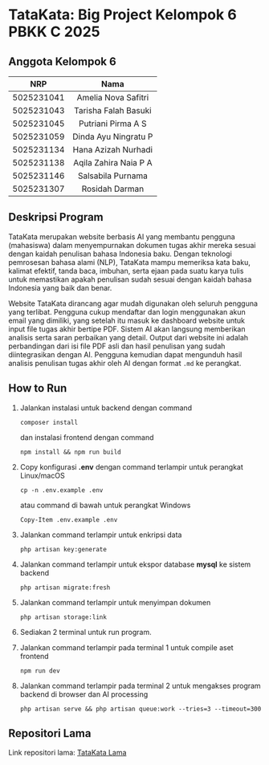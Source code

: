 # TataKata: Big Project Kelompok 6 PBKK C 2025

## Anggota Kelompok 6
|    NRP     |      Nama      |
| :--------: | :------------: |
| 5025231041 | Amelia Nova Safitri |
| 5025231043 | Tarisha Falah Basuki |
| 5025231045 | Putriani Pirma A S |
| 5025231059 | Dinda Ayu Ningratu P |
| 5025231134 | Hana Azizah Nurhadi |
| 5025231138 | Aqila Zahira Naia P A |
| 5025231146 | Salsabila Purnama |
| 5025231307 | Rosidah Darman |

## Deskripsi Program

TataKata merupakan website berbasis AI yang membantu pengguna (mahasiswa) dalam menyempurnakan dokumen tugas akhir mereka sesuai dengan kaidah penulisan bahasa Indonesia baku. Dengan teknologi pemrosesan bahasa alami (NLP), TataKata mampu memeriksa kata baku, kalimat efektif, tanda baca, imbuhan, serta ejaan pada suatu karya tulis untuk memastikan apakah penulisan sudah sesuai dengan kaidah bahasa Indonesia yang baik dan benar.

Website TataKata dirancang agar mudah digunakan oleh seluruh pengguna yang terlibat. Pengguna cukup mendaftar dan login menggunakan akun email yang dimiliki, yang setelah itu masuk ke dashboard website untuk input file tugas akhir bertipe PDF. Sistem AI akan langsung memberikan analisis serta saran perbaikan yang detail. Output dari website ini adalah perbandingan dari isi file PDF asli dan hasil penulisan yang sudah diintegrasikan dengan AI. Pengguna kemudian dapat mengunduh hasil analisis penulisan tugas akhir oleh AI dengan format `.md` ke perangkat.

## How to Run
1. Jalankan instalasi untuk backend dengan command
   ```
   composer install
   ```
   dan instalasi frontend dengan command
   ```
   npm install && npm run build
   ```
   
2. Copy konfigurasi **.env** dengan command terlampir untuk perangkat Linux/macOS
   ```
   cp -n .env.example .env
   ```
   atau command di bawah untuk perangkat Windows
   ```
   Copy-Item .env.example .env
   ```

3. Jalankan command terlampir untuk enkripsi data
   ```
   php artisan key:generate
   ```

4. Jalankan command terlampir untuk ekspor database **mysql** ke sistem backend
   ```
   php artisan migrate:fresh
   ```
   
5. Jalankan command terlampir untuk menyimpan dokumen
   ```
   php artisan storage:link
   ```
   
6. Sediakan 2 terminal untuk run program.
   
7. Jalankan command terlampir pada terminal 1 untuk compile aset frontend
   ```
   npm run dev
   ```
   
8. Jalankan command terlampir pada terminal 2 untuk mengakses program backend di browser dan AI processing
   ```
   php artisan serve && php artisan queue:work --tries=3 --timeout=300
   ```

## Repositori Lama
Link repositori lama: [TataKata Lama](https://github.com/salpurn/TataKata)

